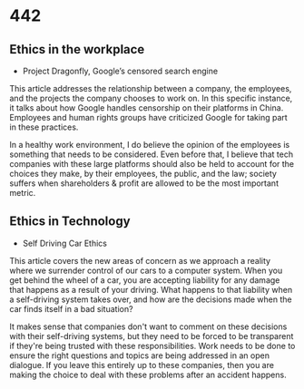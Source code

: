 # 442

## Ethics in the workplace

- Project Dragonfly, Google’s censored search engine

This article addresses the relationship between a company, the employees, and the projects the company chooses to work on. In this specific instance, it talks about how Google handles censorship on their platforms in China. Employees and human rights groups have criticized Google for taking part in these practices.

In a healthy work environment, I do believe the opinion of the employees is something that needs to be considered. Even before that, I believe that tech companies with these large platforms should also be held to account for the choices they make, by their employees, the public, and the law; society suffers when shareholders & profit are allowed to be the most important metric.

## Ethics in Technology

- Self Driving Car Ethics

This article covers the new areas of concern as we approach a reality where we surrender control of our cars to a computer system. When you get behind the wheel of a car, you are accepting liability for any damage that happens as a result of your driving. What happens to that liability when a self-driving system takes over, and how are the decisions made when the car finds itself in a bad situation?

It makes sense that companies don't want to comment on these decisions with their self-driving systems, but they need to be forced to be transparent if they're being trusted with these responsibilities. Work needs to be done to ensure the right questions and topics are being addressed in an open dialogue. If you leave this entirely up to these companies, then you are making the choice to deal with these problems after an accident happens.
